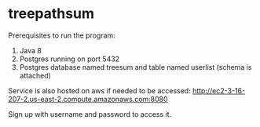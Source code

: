 # treepathsum
Prerequisites to run the program:
1. Java 8
2. Postgres running on port 5432
3. Postgres database named treesum and table named userlist (schema is attached)

Service is also hosted on aws if needed to be accessed:
http://ec2-3-16-207-2.us-east-2.compute.amazonaws.com:8080

Sign up with username and password to access it.